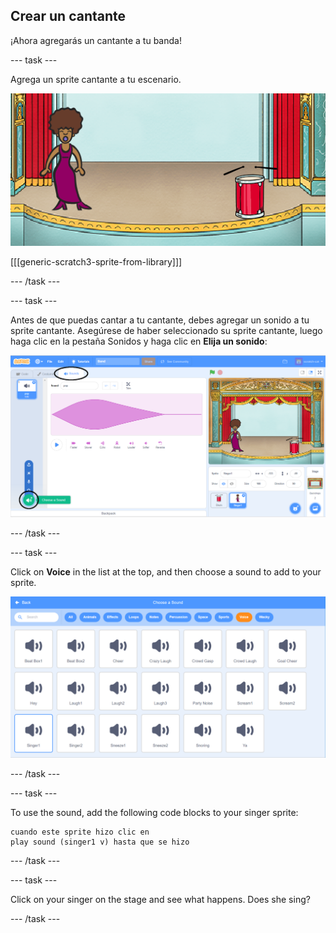 ## Crear un cantante

¡Ahora agregarás un cantante a tu banda!

\--- task \---

Agrega un sprite cantante a tu escenario.

![captura de pantalla](images/band-singer-mic.png)

[[[generic-scratch3-sprite-from-library]]]

\--- /task \---

\--- task \---

Antes de que puedas cantar a tu cantante, debes agregar un sonido a tu sprite cantante. Asegúrese de haber seleccionado su sprite cantante, luego haga clic en la pestaña Sonidos y haga clic en **Elija un sonido**:

![screenshot](images/band-import-sound-annotated.png)

\--- /task \---

\--- task \---

Click on **Voice** in the list at the top, and then choose a sound to add to your sprite.

![screenshot](images/band-choose-sound.png)

\--- /task \---

\--- task \---

To use the sound, add the following code blocks to your singer sprite:

```blocks3
cuando este sprite hizo clic en
play sound (singer1 v) hasta que se hizo
```

\--- /task \---

\--- task \---

Click on your singer on the stage and see what happens. Does she sing?

\--- /task \---